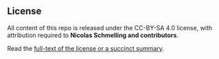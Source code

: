 ## License

All content of this repo is released under the CC-BY-SA 4.0 license, with attribution required to __Nicolas Schmelling and contributors__.

Read the [full-text of the license or a succinct summary](http://choosealicense.com/licenses/cc-by-sa-4.0/).
